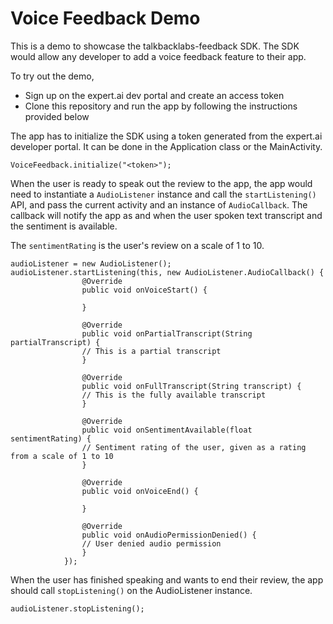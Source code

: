 # Voice Feedback Demo

This is a demo to showcase the talkbacklabs-feedback SDK. The SDK would allow any developer to add a voice feedback feature to their app.

To try out the demo,
- Sign up on the expert.ai dev portal and create an access token
- Clone this repository and run the app by following the instructions provided below

The app has to initialize the SDK using a token generated from the expert.ai developer portal. It can be done in the Application class or the MainActivity.

```
VoiceFeedback.initialize("<token>");
```

When the user is ready to speak out the review to the app, the app would need to instantiate a `AudioListener` instance and call the `startListening()` API, and pass the current activity and an instance of `AudioCallback`.
The callback will notify the app as and when the user spoken text transcript and the sentiment is available.

The `sentimentRating` is the user's review on a scale of 1 to 10.

```
audioListener = new AudioListener();
audioListener.startListening(this, new AudioListener.AudioCallback() {
                @Override
                public void onVoiceStart() {
                    
                }

                @Override
                public void onPartialTranscript(String partialTranscript) {
                // This is a partial transcript
                }

                @Override
                public void onFullTranscript(String transcript) {
                // This is the fully available transcript
                }

                @Override
                public void onSentimentAvailable(float sentimentRating) {
                // Sentiment rating of the user, given as a rating from a scale of 1 to 10
                }

                @Override
                public void onVoiceEnd() {

                }

                @Override
                public void onAudioPermissionDenied() {
                // User denied audio permission
                }
            });
```

When the user has finished speaking and wants to end their review, the app should call `stopListening()` on the AudioListener instance.

```
audioListener.stopListening();
```
